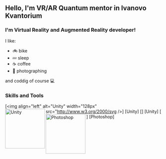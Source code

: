 ## Hello, I'm VR/AR Quantum mentor in Ivanovo Kvantorium 

### I'm Virtual Reality and Augmented Reality developer!

I like:
- :bike: bike
- :zzz: sleep
- :coffee: coffee
- :camera_flash: photographing

and coddig of course :computer:

### Skills and Tools
[<img align="left" alt="Unity" width="128px" src="http://www.w3.org/2000/svg />] [Unity]
[<img align="left" alt="Unity" width="128px" src="https://unity.com/ru" />] [Unity]
[<img align="left" alt="Photoshop" width="128px" src="u" />] [Photoshop]
